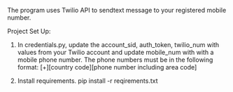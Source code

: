 The program uses Twilio API to sendtext message to your registered mobile number.

Project Set Up:

1) In credentials.py, update the account_sid, auth_token, twilio_num with values from your Twilio account and update mobile_num with with a mobile phone number. The phone numbers must be in the following format:
    [+][country code][phone number including area code]

2) Install requirements.
    pip install -r reqirements.txt